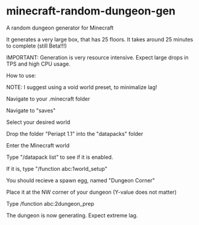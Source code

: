 # minecraft-random-dungeon-gen
A random dungeon generator for Minecraft

It generates a very large box, that has 25 floors.
It takes around 25 minutes to complete (still Beta!!!)

IMPORTANT: Generation is very resource intensive. Expect large drops in TPS and high CPU usage.



How to use:

NOTE: I suggest using a void world preset, to minimalize lag!

Navigate to your .minecraft folder

Navigate to "saves"

Select your desired world

Drop the folder "Periapt 1.1" into the "datapacks" folder

Enter the Minecraft world

Type "/datapack list" to see if it is enabled.

If it is, type "/function abc:1world_setup"

You should recieve a spawn egg, named "Dungeon Corner"

Place it at the NW corner of your dungeon (Y-value does not matter)

Type /function abc:2dungeon_prep

The dungeon is now generating. Expect extreme lag.
